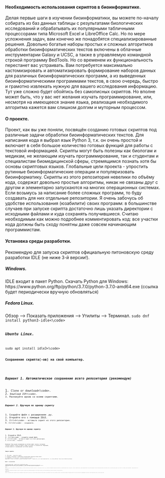 <h4>Необходимость использования скриптов в биоинформатике.</h4>
Делая первые шаги в изучении биоинформатики, вы можете по-началу собирать из баз данных таблицы с результатами биологических исследований и обрабатывать их популярными табличными процессорами типа Microsoft Excel и LibreOffice Calc. Но по мере усложнения задач, вам конечно же понадобятся специализированные решения. Довольно богатые наборы простых и сложных алгоритмов обработки биоинформатических текстов включены в облачные инструментарии Galaxy и UCSC, а также в управляемую командной строкой программу BedTools. Но со временем их функциональность перестанет вас устраивать. Вам потребуется максимально кастомизировать и автоматизировать формирование наборов данных для различных биоинформатических программ, а из выведенных биоинформатическими программами текстов, в свою очередь, быстро и грамотно извлекать нужную для вашего исследования информацию. Тут уже сложно будет обойтись без самописных скриптов. Но вполне может быть, что у вас нет желания изучать программирование, или, несмотря на имеющееся знание языка, реализация необходимого алгоритма кажется вам слишком долгим и муторным процессом.

<h4>О проекте.</h4>
Проект, как вы уже поняли, посвящён созданию готовых скриптов под различные задачи обработки биоинформатических текстов. Для написания кода я выбрал язык Python 3, т.к. он очень простой и включает в себя большое количество готовых функций для работы с текстовой информацией. Скрипты могут быть полезны как биологам и медикам, не желающим изучать программирование, так и студентам и специалистам биомедицинской сферы, стремящимся познать хотя бы основы скриптовых языков. Глобальные цели проекта - упростить рутинные биоинформатические операции и популяризовать биоинформатику. Скрипты из этого репозитория невелики по объёму кода, содержат довольно простые алгоритмы, никак не связаны друг с другом и элементарно запускаются на многих операционных системах. Если возьмусь за написание более сложных программ, то буду создавать для них отдельные репозитории. Я очень забочусь об удобстве использования (юзабилити) своих программ: в большинстве случаев при запуске скрипта достаточно лишь указать директории с исходными файлами и куда сохранять получившиеся. Считаю необходимым как можно подробнее комментировать код: все участки кода должны быть сходу понятны даже совсем начинающим программистам.

<h4>Установка среды разработки.</h4>
Рекомендую для запуска скриптов официальную питоновскую среду разработки IDLE (не ниже 3-й версии!).

<h5> Windows.</h5>
IDLE входит в пакет Python. Скачать Python для Windows:
https://www.python.org/ftp/python/3.7.0/python-3.7.0-amd64.exe
(ссылка будет периодически вручную обновляться)

<h5>Fedora Linux.</h5>
Обзор --> Показать приложения --> Утилиты --> Терминал.
<code>sudo dnf install python3-idle<\code>

<h5>Ubuntu Linux.</h5>
<code>sudo apt install idle3<\code>

<h4>Сохранение скрипта(-ов) на свой компьютер.</h4>

<h5>Вариант 1. Автоматическое сохранение всего репозитория (рекомендую)</h5>
1. <code>Clone or download<\code>.
2. <code>Download ZIP<\code>.
3. Распакуйте архив со всеми скриптами.

<h5>Вариант 2. Вручную по одному скрипту</h5>
1. Создайте файл с расширением .py.
2. Откройте его с помощью IDLE.
3. <code>Ctrl+V<\code> - вставьте скрипт из этого репозитория.
4. <code>Ctrl+S<\code> - сохраните.

<h5>Вариант 3. Вручную по одному скрипту</h5>
1. Откройте IDLE.
2. <code>Ctrl+N<\code> - создайте новый файл.
3. <code>Ctrl+V<\code> - вставьте скрипт из этого репозитория.
4. <code>Ctrl+S<\code> - сохраните.

Внимание! При ручном копировании из Github может съехать последняя строчка скрипта. После вставки в IDLE отступите то количество табуляций, которое имеется в выложенной на Github версии.

<h4>Запуск скрипта.</h4>
1. <code>F5<\code> - запустите скрипт.
2. Следуйте указаниям в появившейся интерактивной оболочке Python Shell.
(3. Аварийно.) <code>Ctrl+F6<\code> - остановка выполнения скрипта.
Примечание: в IDLE 3 на Windows (включая актуальную на 2017 г. версию 3.6), есть такой неприятный баг, что хоткеи работают только при английской раскладке.

<h4>Диалог с пользователем.</h4>
<code>[опция1|опция2]<\code> - введите одну из перечисленных опций.
<code>[опция1(|<enter>)|опция2]<\code> - опция1 - опция по умолчанию. Т.е. вместо ввода этой опции можно просто нажать enter.
<code>[опция1(|опция2|опция3)|опция4]<\code> - опции 1, 2 и 3 равнозначны. Т.е., если вы ввели любую из этих опций, работа программы будет одинаковой.
<code>[пример1|пример2|...]<\code> - если после перечисления в квадратных скобках стоит многоточие, то это - не опции, а примеры того, что вы должны ввести.

<h4>Качество.</h4>
Внимательно тестирую все свои программы вначале на элементарных выборках (так, чтобы легко было визуально оценить правильность результатов), а потом на реальных. Но имейте в виду, что применяемые в биоинформатике программы способны принимать только определённые форматы входных текстовых данных, а также могут неправильно работать с небрежно отформатированными текстами. Краткие рекомендации по подготовке исходных файлов прописываю в начале каждого скрипта. Если скрипт выводит ошибку, кидайте в Issues полный текст этой ошибки и отрывки исходных файлов — попробуем разобраться вместе.

<h4>Присоединяйтесь!</h4>
С любыми вопросами и предложениями смело обращайтесь в разделе Issues. Приглашаю к сотрудничеству других добровольцев-программистов. Если ваши скрипты качественные и соответствуют философии проекта, описанной во втором абзаце, то буду рад их разместить.

<h4>Поддержка проекта.</h4>
Возможно, в дальнейшем буду создавать и дорабатывать скрипты под индивидуальные запросы заказчиков на платной основе, но сейчас проект держится исключительно на моём энтузиазме. Если вам пригодились скрипты, или просто понравилась идея проекта, вы можете выразить благодарность пожертвованием, пройдя по ссылке https://money.yandex.ru/to/41001832285976. Плюс расскажите о проекте однокурсникам или коллегам:). Заранее огромное спасибо!
